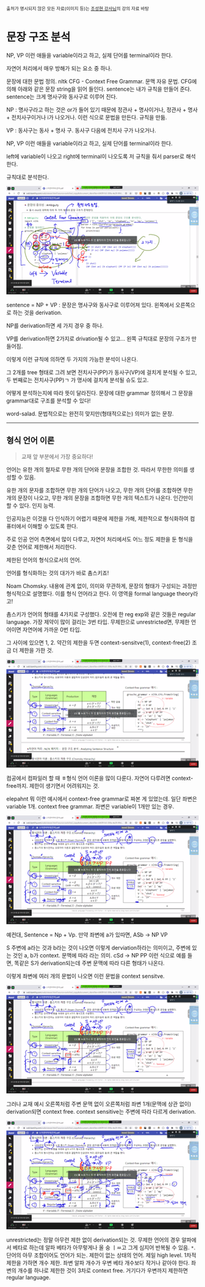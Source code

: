 <sup>출처가 명시되지 않은 모든 자료(이미지 등)는 [조성현 강사님](https://blog.naver.com/chunjein)의 강의 자료 바탕</sup>



# 문장 구조 분석



NP, VP 이런 애들을 variable이라고 하고, 실제 단어를 terminal이라 한다. 



자연어 처리에서 매우 방해가 되는 요소 중 하나.



문장에 대한 문법 정의. nltk CFG - Context Free Grammar. 문맥 자유 문법. CFG에 의해 아래와 같은 문장 string을 읽어 들인다. sentence는 내가 규칙을 만들어 준다. sentence는 크게 명사구와 동사구로 이루어 진다. 

 NP : 명사구라고 하는 것은 or가 들어 있기 때문에 정관사 + 명사이거나, 정관사 + 명사 + 전치사구이거나 i가 나오거나. 이런 식으로 문법을 만든다. 규칙을 만듦. 

 VP : 동사구는 동사 + 명사 구. 동사구 다음에 전치사 구가 나오거나.

NP, VP 이런 애들을 variable이라고 하고, 실제 단어를 terminal이라 한다. 

 

 left에 variable이 나오고 right에 terminal이 나오도록 저 규칙을 줘서 parser로 해석한다. 



 규칙대로 분석한다. 



![image-20200717150815809](images/image-20200717150815809.png)



 sentence = NP + VP : 문장은 명사구와 동사구로 이루어져 있다. 왼쪽에서 오른쪽으로 하는 것을 derivation.



 NP를 derivation하면 세 가지 경우 중 하나. 

 VP를 derivation하면 2가지로 drivation될 수 있고... 왼쪽 규칙대로 문장의 구조가 만들어짐. 



 이렇게 이런 규칙에 의하면 두 가지의 가능한 분석이 나온다.



 그 2개를 tree 형태로 그려 보면 전치사구(PP)가 동사구(VP)에 걸치게 분석될 수 있고, 두 번째로는 전치사구(PP)ㄱ 가 명사에 걸치게 분석될 슈도 있고.

 어떻게 분석하는지에 따라 뜻이 달라진다. 문장에 대한 grammar 정의해서 그 문장을 grammar대로 구조를 분석할 수 있다!







 word-salad. 문법적으로는 완전히 맞지만(형태적으로는) 의미가 없는 문장.



---



## 형식 언어 이론



> 교재 앞 부분에서 가장 중요하다!



 언어는 유한 개의 철자로 무한 개의 단어와 문장을 조합한 것. 따라서 무한한 의미를 생성할 수 있음.

유한 개의 문자를 조합하면 무한 개의 단어가 나오고, 무한 개의 단어를 조합하면 무한 개의 문장이 나오고, 무한 개의 문장을 조합하면 무한 개의 텍스트가 나온다. 인간만이 할 수 있다. 인지 능력.

 인공지능은 이것을 다 인식하기 어렵기 때문에 제한을 가해, 제한적으로 형식화하여 컴퓨터에서 이해할 수 있도록 한다.



 주로 인공 언어 측면에서 많이 다루고, 자연어 처리에서도 어느 정도 제한을 둔 형식을 갖춘 언어로 제한해서 처리한다.

 제한된 언어의 형식으로서의 언어. 



언어를 형식화하는 것의 대가가 바로 촘스키죠!

 Noam Chomsky. 내용에 관계 없이, 의미와 무관하게, 문장의 형태가 구성되는 과정만 형식적으로 설명했다. 이를 형식 언어라고 한다. 이 영역을 formal language theory라고!



 촘스키가 언어의 형태를 4가지로 구성했다. 오전에 한 reg exp와 같은 것들은 regular language. 가장 제약이 많이 걸리는 3번 타입. 무제한으로 unrestricted면, 무제한 언어이면 자연어에 가까운 0번 타입.

 그 사이에 있으면 1, 2. 약간의 제한을 두면 context-sensitve(1), context-free(2) 조금 더 제한을 가한 것.

![image-20200717151600833](images/image-20200717151600833.png)



 컴공에서 컴파일러 할 때 ㅎ형식 언어 이론을 많이 다룬다. 자연어 다루려면 context-free까지. 제한이 생기면서 어려워지는 것.



 elepahnt 뭐 이런 예시에서 context-free grammar로 짜본 게 있었는데. 일단 좌변은 variable 1개. context free grammar. 좌변은 variable이 1개만 있는 경우. 

![image-20200717151819600](images/image-20200717151819600.png)

 예컨대, Sentence = Np + Vp. 만약 좌변에 a가 있따면, ASb -> NP VP

S 주변에 a라는 것과 b라는 것이 나오면 이렇게 derviation하라는 의미이고, 주변에 있는 것인 a, b가 context. 문맥에 따라 라는 의미. cSd -> NP PP 이런 식으로 예를 들면, 똑같은 S가 derivation되는데 주변 문맥에 따라 다른 형태가 나온다.  

 이렇게 좌변에 여러 개의 문법이 나오면 이런 문법을 context sensitve.

 ![image-20200717151856993](images/image-20200717151856993.png)

 그러나 교재 예시 오른쪽처럼 주변 문맥 없이 오른쪽처럼 좌변 1개(문맥에 상관 없이) derivation되면 context free. context sensitive는 주변에 따라 다르게 derivation. 

![image-20200717152145494](images/image-20200717152145494.png)

 unrestricted는 정말 아무런 제한 없이 derivation되는 것. 무제한 언어의 경우 알파에서 베타로 하는데 알파 베타가 아무렇게나 올 숭 ㅣㅆ고 그게 심지어 반복될 수 있음. `*`. 단어의 아무 조합이어도 언어가 되는. 제한이 없는 상태의 언어. 제일 high level. 1차적 제한을 가하면 개수 제한. 좌변 알파 개수가 우변 베타 개수보다 작거나 같아야 한다. 좌변의 개수를 하나로 제한한 것이 3차로 context free. 거기다가 우변까지 제한하면 regular language.





  